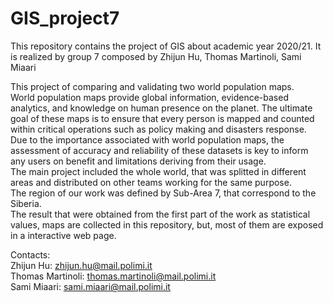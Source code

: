 # GIS_project7
This repository contains the project of GIS about academic year 2020/21. It is realized by group 7 composed by Zhijun Hu, Thomas Martinoli, Sami Miaari

This project of comparing and validating two world population maps. <br>
World population maps provide global information, evidence-based analytics, and knowledge on human presence on the planet. The ultimate goal of these
maps is to ensure that every person is mapped and counted within critical operations such as policy making and disasters response. Due to the importance associated with
world population maps, the assessment of accuracy and reliability of these datasets is key to inform any users on benefit and limitations deriving from their usage.
<br>The main project included the whole world, that  was splitted in different areas and distributed on other teams working for the same purpose.<br>
The region of our work was defined by Sub-Area 7, that correspond to the Siberia. <br>
The result that were obtained from the first part of the work as statistical values, maps are collected in this repository, but, most of them are exposed in a interactive web page.

Contacts:<br>
Zhijun Hu: zhijun.hu@mail.polimi.it<br>
Thomas Martinoli: thomas.martinoli@mail.polimi.it<br>
Sami Miaari: sami.miaari@mail.polimi.it



										
                    
